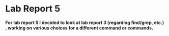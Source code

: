 # Lab Report 5
**For lab report 5 I decided to look at lab report 3 (regarding find/grep, etc.) , working on various 
choices for a different command or commands.**

